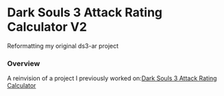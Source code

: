 # Dark Souls 3 Attack Rating Calculator V2
Reformatting my original ds3-ar project

### Overview 

A reinvision of a project I previously worked on:<a href='https://github.com/Derling/ds3-ar'>Dark Souls 3 Attack Rating Calculator</a>

